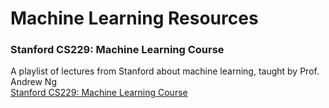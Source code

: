 # Machine Learning Resources

### Stanford CS229: Machine Learning Course
A playlist of lectures from Stanford about machine learning, taught by Prof. Andrew Ng\
[Stanford CS229: Machine Learning Course](https://www.youtube.com/watch?v=jGwO_UgTS7I&list=PLoROMvodv4rMiGQp3WXShtMGgzqpfVfbU)
